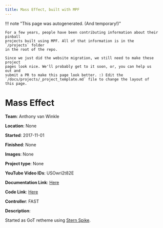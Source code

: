 ```yaml
---
title: Mass Effect, built with MPF
---
```


<!-- This file is used as the template for all the individual project pages. -->

!!! note "This page was autogenerated. (And temporary!)"

    For a few years, people have been contributing information about their pinball
    projects built using MPF. All of that information is in the `/projects` folder
    in the root of the repo.

    Since we just did the website migration, we still need to make these project
    pages look nice. We'll probably get to it soon, or, you can help us out and
    submit a PR to make this page look better. :) Edit the
    `/docs/projects/_project_template.md` file to change the layout of this page.

# Mass Effect

**Team**: Anthony van Winkle

**Location**: None

**Started**: 2017-11-01

**Finished**: None

**Images**: None

**Project type**: None

**YouTube Video IDs**: USOwri2t82E

**Documentation Link**: [Here](https://masseffectpinball.com)


**Code Link**: [Here](https://github.com/avanwinkle/masseffect2)



**Controller**: FAST

**Description**:

Started as GoT retheme using [Stern Spike](../hardware/spike/index.md).


<!-- Note, do not edit this file directly, as it will be overwritten when the list is regenerated.

To edit information about a project, edit the project's YAML file in the `/projects` folder. (Off the
root of the repo, not this folder which is `/www/projects`.)

To edit the look and feel or layout of this page, edit the `_project_template.md` file in the `/www/projects` folder. -->